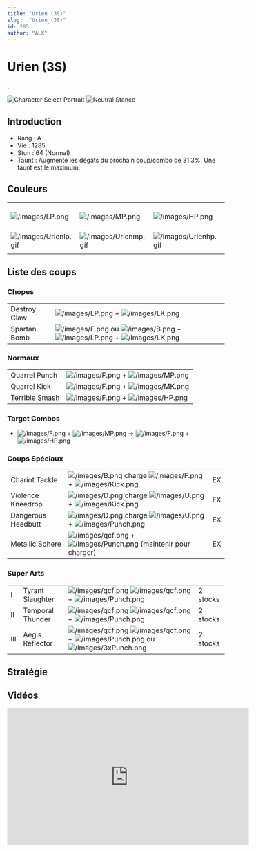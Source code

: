```yaml
---
title: "Urien (3S)"
slug:  "Urien_(3S)"
id: 285
author: "ALX"
---
```


# Urien (3S)

.

![Character Select
Portrait](/images/Urien3sport.gif "Character Select Portrait") ![Neutral
Stance](/images/Urien3s-stance.gif "Neutral Stance")

## Introduction

- Rang : A-
- Vie : 1285
- Stun : 64 (Normal)
- Taunt : Augmente les dégâts du prochain coup/combo de 31.3%. Une taunt
  est le maximum.

## Couleurs

|                                                |                                                |                                                |                                                |                                                |                                                |                                                                                                              |
|------------------------------------------------|------------------------------------------------|------------------------------------------------|------------------------------------------------|------------------------------------------------|------------------------------------------------|--------------------------------------------------------------------------------------------------------------|
| ![](/images/LP.png "/images/LP.png")           | ![](/images/MP.png "/images/MP.png")           | ![](/images/HP.png "/images/HP.png")           | ![](/images/LK.png "/images/LK.png")           | ![](/images/MK.png "/images/MK.png")           | ![](/images/HK.png "/images/HK.png")           | ![](/images/LP.png "/images/LP.png")![](/images/MK.png "/images/MK.png")![](/images/HP.png "/images/HP.png") |
| ![](/images/Urienlp.gif "/images/Urienlp.gif") | ![](/images/Urienmp.gif "/images/Urienmp.gif") | ![](/images/Urienhp.gif "/images/Urienhp.gif") | ![](/images/Urienlk.gif "/images/Urienlk.gif") | ![](/images/Urienmk.gif "/images/Urienmk.gif") | ![](/images/Urienhk.gif "/images/Urienhk.gif") | ![](/images/Urienlpmkhp.gif "/images/Urienlpmkhp.gif")                                                       |
|                                                |                                                |                                                |                                                |                                                |                                                |                                                                                                              |

## Liste des coups

### Chopes

|              |                                                                                                                                                        |
|--------------|--------------------------------------------------------------------------------------------------------------------------------------------------------|
| Destroy Claw | ![](/images/LP.png "/images/LP.png") + ![](/images/LK.png "/images/LK.png")                                                                            |
| Spartan Bomb | ![](/images/F.png "/images/F.png") ou ![](/images/B.png "/images/B.png") + ![](/images/LP.png "/images/LP.png") + ![](/images/LK.png "/images/LK.png") |

### Normaux

|                |                                                                           |
|----------------|---------------------------------------------------------------------------|
| Quarrel Punch  | ![](/images/F.png "/images/F.png") + ![](/images/MP.png "/images/MP.png") |
| Quarrel Kick   | ![](/images/F.png "/images/F.png") + ![](/images/MK.png "/images/MK.png") |
| Terrible Smash | ![](/images/F.png "/images/F.png") + ![](/images/HP.png "/images/HP.png") |

### Target Combos

- ![](/images/F.png "/images/F.png") +
  ![](/images/MP.png "/images/MP.png") -\>
  ![](/images/F.png "/images/F.png") +
  ![](/images/HP.png "/images/HP.png")

### Coups Spéciaux

|                    |                                                                                                                           |     |
|--------------------|---------------------------------------------------------------------------------------------------------------------------|-----|
| Chariot Tackle     | ![](/images/B.png "/images/B.png") charge ![](/images/F.png "/images/F.png") + ![](/images/Kick.png "/images/Kick.png")   | EX  |
| Violence Kneedrop  | ![](/images/D.png "/images/D.png") charge ![](/images/U.png "/images/U.png") + ![](/images/Kick.png "/images/Kick.png")   | EX  |
| Dangerous Headbutt | ![](/images/D.png "/images/D.png") charge ![](/images/U.png "/images/U.png") + ![](/images/Punch.png "/images/Punch.png") | EX  |
| Metallic Sphere    | ![](/images/qcf.png "/images/qcf.png") + ![](/images/Punch.png "/images/Punch.png") (maintenir pour charger)              | EX  |

### Super Arts

|     |                  |                                                                                                                                                                              |          |
|-----|------------------|------------------------------------------------------------------------------------------------------------------------------------------------------------------------------|----------|
| I   | Tyrant Slaughter | ![](/images/qcf.png "/images/qcf.png") ![](/images/qcf.png "/images/qcf.png") + ![](/images/Punch.png "/images/Punch.png")                                                   | 2 stocks |
| II  | Temporal Thunder | ![](/images/qcf.png "/images/qcf.png") ![](/images/qcf.png "/images/qcf.png") + ![](/images/Punch.png "/images/Punch.png")                                                   | 2 stocks |
| III | Aegis Reflector  | ![](/images/qcf.png "/images/qcf.png") ![](/images/qcf.png "/images/qcf.png") + ![](/images/Punch.png "/images/Punch.png") ou ![](/images/3xPunch.png "/images/3xPunch.png") | 2 stocks |

## Stratégie

## Vidéos

<iframe width='560' height='315' src='https://www.youtube.com/embed/INEXgoKY3a4' title='YouTube video player' frameborder='0' allow='accelerometer; autoplay; clipboard-write; encrypted-media; gyroscope; picture-in-picture' allowfullscreen></iframe>
